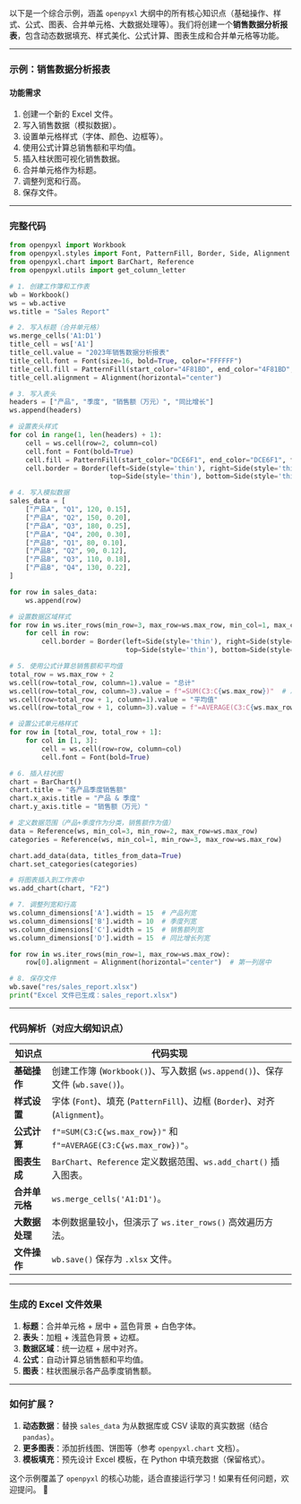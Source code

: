 以下是一个综合示例，涵盖 `openpyxl` 大纲中的所有核心知识点（基础操作、样式、公式、图表、合并单元格、大数据处理等）。我们将创建一个**销售数据分析报表**，包含动态数据填充、样式美化、公式计算、图表生成和合并单元格等功能。

---

### **示例：销售数据分析报表**
#### **功能需求**
1. 创建一个新的 Excel 文件。
2. 写入销售数据（模拟数据）。
3. 设置单元格样式（字体、颜色、边框等）。
4. 使用公式计算总销售额和平均值。
5. 插入柱状图可视化销售数据。
6. 合并单元格作为标题。
7. 调整列宽和行高。
8. 保存文件。

---

### **完整代码**
```python
from openpyxl import Workbook
from openpyxl.styles import Font, PatternFill, Border, Side, Alignment
from openpyxl.chart import BarChart, Reference
from openpyxl.utils import get_column_letter

# 1. 创建工作簿和工作表
wb = Workbook()
ws = wb.active
ws.title = "Sales Report"

# 2. 写入标题（合并单元格）
ws.merge_cells('A1:D1')
title_cell = ws['A1']
title_cell.value = "2023年销售数据分析报表"
title_cell.font = Font(size=16, bold=True, color="FFFFFF")
title_cell.fill = PatternFill(start_color="4F81BD", end_color="4F81BD", fill_type="solid")
title_cell.alignment = Alignment(horizontal="center")

# 3. 写入表头
headers = ["产品", "季度", "销售额（万元）", "同比增长"]
ws.append(headers)

# 设置表头样式
for col in range(1, len(headers) + 1):
    cell = ws.cell(row=2, column=col)
    cell.font = Font(bold=True)
    cell.fill = PatternFill(start_color="DCE6F1", end_color="DCE6F1", fill_type="solid")
    cell.border = Border(left=Side(style='thin'), right=Side(style='thin'), 
                         top=Side(style='thin'), bottom=Side(style='thin'))

# 4. 写入模拟数据
sales_data = [
    ["产品A", "Q1", 120, 0.15],
    ["产品A", "Q2", 150, 0.20],
    ["产品A", "Q3", 180, 0.25],
    ["产品A", "Q4", 200, 0.30],
    ["产品B", "Q1", 80, 0.10],
    ["产品B", "Q2", 90, 0.12],
    ["产品B", "Q3", 110, 0.18],
    ["产品B", "Q4", 130, 0.22],
]

for row in sales_data:
    ws.append(row)

# 设置数据区域样式
for row in ws.iter_rows(min_row=3, max_row=ws.max_row, min_col=1, max_col=4):
    for cell in row:
        cell.border = Border(left=Side(style='thin'), right=Side(style='thin'), 
                             top=Side(style='thin'), bottom=Side(style='thin'))

# 5. 使用公式计算总销售额和平均值
total_row = ws.max_row + 2
ws.cell(row=total_row, column=1).value = "总计"
ws.cell(row=total_row, column=3).value = f"=SUM(C3:C{ws.max_row})"  # 总销售额
ws.cell(row=total_row + 1, column=1).value = "平均值"
ws.cell(row=total_row + 1, column=3).value = f"=AVERAGE(C3:C{ws.max_row})"  # 平均销售额

# 设置公式单元格样式
for row in [total_row, total_row + 1]:
    for col in [1, 3]:
        cell = ws.cell(row=row, column=col)
        cell.font = Font(bold=True)

# 6. 插入柱状图
chart = BarChart()
chart.title = "各产品季度销售额"
chart.x_axis.title = "产品 & 季度"
chart.y_axis.title = "销售额（万元）"

# 定义数据范围（产品+季度作为分类，销售额作为值）
data = Reference(ws, min_col=3, min_row=2, max_row=ws.max_row)
categories = Reference(ws, min_col=1, min_row=3, max_row=ws.max_row)

chart.add_data(data, titles_from_data=True)
chart.set_categories(categories)

# 将图表插入到工作表中
ws.add_chart(chart, "F2")

# 7. 调整列宽和行高
ws.column_dimensions['A'].width = 15  # 产品列宽
ws.column_dimensions['B'].width = 10  # 季度列宽
ws.column_dimensions['C'].width = 15  # 销售额列宽
ws.column_dimensions['D'].width = 15  # 同比增长列宽

for row in ws.iter_rows(min_row=1, max_row=ws.max_row):
    row[0].alignment = Alignment(horizontal="center")  # 第一列居中

# 8. 保存文件
wb.save("res/sales_report.xlsx")
print("Excel 文件已生成：sales_report.xlsx")
```

---

### **代码解析（对应大纲知识点）**
| **知识点**               | **代码实现**                                                                 |
|--------------------------|-----------------------------------------------------------------------------|
| **基础操作**             | 创建工作簿 (`Workbook()`)、写入数据 (`ws.append()`)、保存文件 (`wb.save()`)。 |
| **样式设置**             | 字体 (`Font`)、填充 (`PatternFill`)、边框 (`Border`)、对齐 (`Alignment`)。    |
| **公式计算**             | `f"=SUM(C3:C{ws.max_row})"` 和 `f"=AVERAGE(C3:C{ws.max_row})"`。              |
| **图表生成**             | `BarChart`、`Reference` 定义数据范围、`ws.add_chart()` 插入图表。             |
| **合并单元格**           | `ws.merge_cells('A1:D1')`。                                                 |
| **大数据处理**           | 本例数据量较小，但演示了 `ws.iter_rows()` 高效遍历方法。                      |
| **文件操作**             | `wb.save()` 保存为 `.xlsx` 文件。                                           |

---

### **生成的 Excel 文件效果**
1. **标题**：合并单元格 + 居中 + 蓝色背景 + 白色字体。  
2. **表头**：加粗 + 浅蓝色背景 + 边框。  
3. **数据区域**：统一边框 + 居中对齐。  
4. **公式**：自动计算总销售额和平均值。  
5. **图表**：柱状图展示各产品季度销售额。  

---

### **如何扩展？**
1. **动态数据**：替换 `sales_data` 为从数据库或 CSV 读取的真实数据（结合 `pandas`）。  
2. **更多图表**：添加折线图、饼图等（参考 `openpyxl.chart` 文档）。  
3. **模板填充**：预先设计 Excel 模板，在 Python 中填充数据（保留格式）。  

这个示例覆盖了 `openpyxl` 的核心功能，适合直接运行学习！如果有任何问题，欢迎提问。 🚀